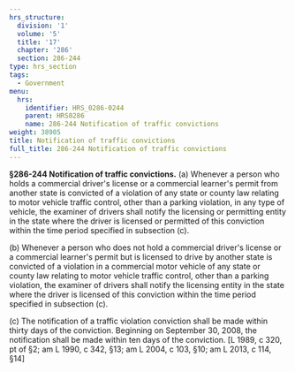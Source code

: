 ```yaml
---
hrs_structure:
  division: '1'
  volume: '5'
  title: '17'
  chapter: '286'
  section: 286-244
type: hrs_section
tags:
  - Government
menu:
  hrs:
    identifier: HRS_0286-0244
    parent: HRS0286
    name: 286-244 Notification of traffic convictions
weight: 38905
title: Notification of traffic convictions
full_title: 286-244 Notification of traffic convictions
---
```

**§286-244 Notification of traffic convictions.** (a) Whenever a person who holds a commercial driver's license or a commercial learner's permit from another state is convicted of a violation of any state or county law relating to motor vehicle traffic control, other than a parking violation, in any type of vehicle, the examiner of drivers shall notify the licensing or permitting entity in the state where the driver is licensed or permitted of this conviction within the time period specified in subsection (c).

(b) Whenever a person who does not hold a commercial driver's license or a commercial learner's permit but is licensed to drive by another state is convicted of a violation in a commercial motor vehicle of any state or county law relating to motor vehicle traffic control, other than a parking violation, the examiner of drivers shall notify the licensing entity in the state where the driver is licensed of this conviction within the time period specified in subsection (c).

(c) The notification of a traffic violation conviction shall be made within thirty days of the conviction. Beginning on September 30, 2008, the notification shall be made within ten days of the conviction. [L 1989, c 320, pt of §2; am L 1990, c 342, §13; am L 2004, c 103, §10; am L 2013, c 114, §14]